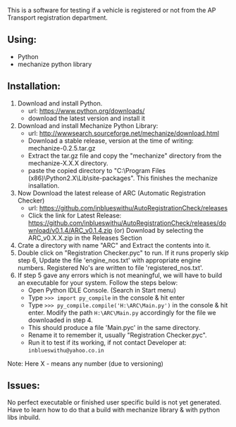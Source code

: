 This is a software for testing if a vehicle is registered or not
from the AP Transport registration department.

Using:
-----
* Python
* mechanize python library

Installation:
------------
1. Download and install Python.
   - url: https://www.python.org/downloads/
   - download the latest version and install it   
2. Download and install Mechanize Python Library:
   - url: http://wwwsearch.sourceforge.net/mechanize/download.html
   - Download a stable release, version at the time of writing: mechanize-0.2.5.tar.gz
   - Extract the tar.gz file and copy the "mechanize" directory from the mechanize-X.X.X directory.
   - paste the copied directory to "C:\Program Files (x86)\Python2.X\Lib\site-packages". This finishes
     the mechanize insallation.
3. Now Download the latest release of ARC (Automatic Registration Checker)
	- url: https://github.com/inblueswithu/AutoRegistrationCheck/releases
	- Click the link for Latest Release: https://github.com/inblueswithu/AutoRegistrationCheck/releases/download/v0.1.4/ARC_v0.1.4.zip (or) Download by selecting the ARC_v0.X.X.zip in the Releases Section
4. Crate a directory with name "ARC" and Extract the contents into it.
5. Double click on "Registration Checker.pyc" to run. If it runs properly skip step 6, Update the file 'engine_nos.txt' with appropriate engine numbers. Registered No's are written to file 'registered_nos.txt'.
6. If step 5 gave any errors which is not meaningful, we will have to build an executable for your system. Follow the steps below:
	- Open Python IDLE Console. (Search in Start menu)
	- Type ``` >>> import py_compile ``` in the console & hit enter
	- Type ``` >>> py_compile.compile('H:\ARC\Main.py') ``` in the console & hit enter. Modify the path
		``` H:\ARC\Main.py ``` accordingly for the file we downloaded in step 4.
	- This should produce a file 'Main.pyc' in the same directory.
	- Rename it to remember it, usually "Registration Checker.pyc".
	- Run it to test if its working, if not contact Developer at: ``` inblueswithu@yahoo.co.in ```

Note: Here X - means any number (due to versioning)

Issues:
------
No perfect executable or finished user specific build is not yet generated.
Have to learn how to do that a build with mechanize library & with python libs
inbuild.
